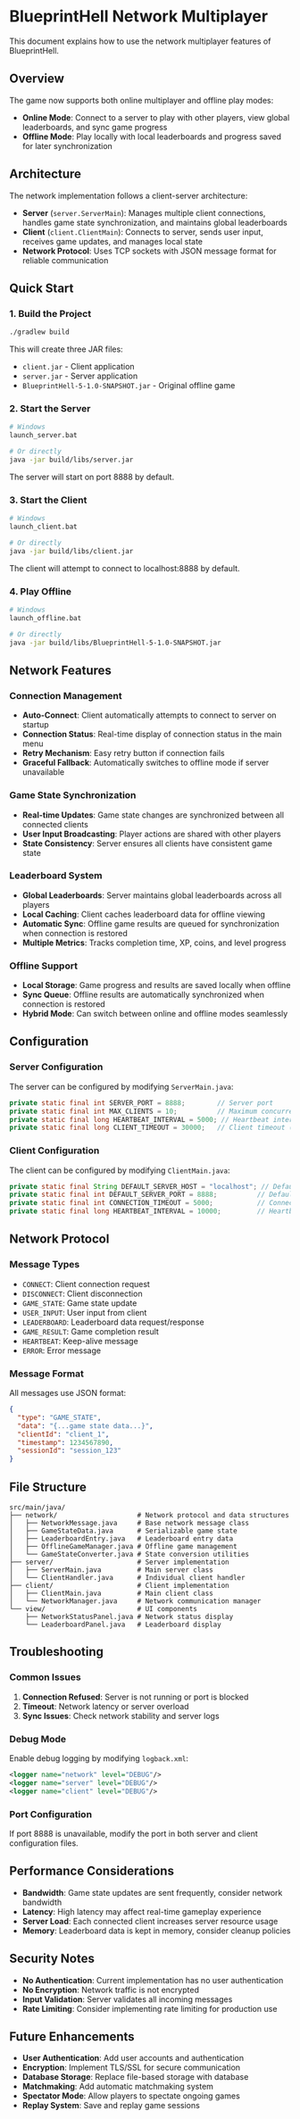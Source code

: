 # BlueprintHell Network Multiplayer

This document explains how to use the network multiplayer features of BlueprintHell.

## Overview

The game now supports both online multiplayer and offline play modes:

- **Online Mode**: Connect to a server to play with other players, view global leaderboards, and sync game progress
- **Offline Mode**: Play locally with local leaderboards and progress saved for later synchronization

## Architecture

The network implementation follows a client-server architecture:

- **Server** (`server.ServerMain`): Manages multiple client connections, handles game state synchronization, and maintains global leaderboards
- **Client** (`client.ClientMain`): Connects to server, sends user input, receives game updates, and manages local state
- **Network Protocol**: Uses TCP sockets with JSON message format for reliable communication

## Quick Start

### 1. Build the Project

```bash
./gradlew build
```

This will create three JAR files:
- `client.jar` - Client application
- `server.jar` - Server application  
- `BlueprintHell-5-1.0-SNAPSHOT.jar` - Original offline game

### 2. Start the Server

```bash
# Windows
launch_server.bat

# Or directly
java -jar build/libs/server.jar
```

The server will start on port 8888 by default.

### 3. Start the Client

```bash
# Windows
launch_client.bat

# Or directly
java -jar build/libs/client.jar
```

The client will attempt to connect to localhost:8888 by default.

### 4. Play Offline

```bash
# Windows
launch_offline.bat

# Or directly
java -jar build/libs/BlueprintHell-5-1.0-SNAPSHOT.jar
```

## Network Features

### Connection Management

- **Auto-Connect**: Client automatically attempts to connect to server on startup
- **Connection Status**: Real-time display of connection status in the main menu
- **Retry Mechanism**: Easy retry button if connection fails
- **Graceful Fallback**: Automatically switches to offline mode if server unavailable

### Game State Synchronization

- **Real-time Updates**: Game state changes are synchronized between all connected clients
- **User Input Broadcasting**: Player actions are shared with other players
- **State Consistency**: Server ensures all clients have consistent game state

### Leaderboard System

- **Global Leaderboards**: Server maintains global leaderboards across all players
- **Local Caching**: Client caches leaderboard data for offline viewing
- **Automatic Sync**: Offline game results are queued for synchronization when connection is restored
- **Multiple Metrics**: Tracks completion time, XP, coins, and level progress

### Offline Support

- **Local Storage**: Game progress and results are saved locally when offline
- **Sync Queue**: Offline results are automatically synchronized when connection is restored
- **Hybrid Mode**: Can switch between online and offline modes seamlessly

## Configuration

### Server Configuration

The server can be configured by modifying `ServerMain.java`:

```java
private static final int SERVER_PORT = 8888;        // Server port
private static final int MAX_CLIENTS = 10;          // Maximum concurrent clients
private static final long HEARTBEAT_INTERVAL = 5000; // Heartbeat interval (ms)
private static final long CLIENT_TIMEOUT = 30000;   // Client timeout (ms)
```

### Client Configuration

The client can be configured by modifying `ClientMain.java`:

```java
private static final String DEFAULT_SERVER_HOST = "localhost"; // Default server host
private static final int DEFAULT_SERVER_PORT = 8888;          // Default server port
private static final int CONNECTION_TIMEOUT = 5000;           // Connection timeout (ms)
private static final long HEARTBEAT_INTERVAL = 10000;         // Heartbeat interval (ms)
```

## Network Protocol

### Message Types

- `CONNECT`: Client connection request
- `DISCONNECT`: Client disconnection
- `GAME_STATE`: Game state update
- `USER_INPUT`: User input from client
- `LEADERBOARD`: Leaderboard data request/response
- `GAME_RESULT`: Game completion result
- `HEARTBEAT`: Keep-alive message
- `ERROR`: Error message

### Message Format

All messages use JSON format:

```json
{
  "type": "GAME_STATE",
  "data": "{...game state data...}",
  "clientId": "client_1",
  "timestamp": 1234567890,
  "sessionId": "session_123"
}
```

## File Structure

```
src/main/java/
├── network/                    # Network protocol and data structures
│   ├── NetworkMessage.java     # Base network message class
│   ├── GameStateData.java      # Serializable game state
│   ├── LeaderboardEntry.java   # Leaderboard entry data
│   ├── OfflineGameManager.java # Offline game management
│   └── GameStateConverter.java # State conversion utilities
├── server/                     # Server implementation
│   ├── ServerMain.java         # Main server class
│   └── ClientHandler.java      # Individual client handler
├── client/                     # Client implementation
│   ├── ClientMain.java         # Main client class
│   └── NetworkManager.java     # Network communication manager
└── view/                       # UI components
    ├── NetworkStatusPanel.java # Network status display
    └── LeaderboardPanel.java   # Leaderboard display
```

## Troubleshooting

### Common Issues

1. **Connection Refused**: Server is not running or port is blocked
2. **Timeout**: Network latency or server overload
3. **Sync Issues**: Check network stability and server logs

### Debug Mode

Enable debug logging by modifying `logback.xml`:

```xml
<logger name="network" level="DEBUG"/>
<logger name="server" level="DEBUG"/>
<logger name="client" level="DEBUG"/>
```

### Port Configuration

If port 8888 is unavailable, modify the port in both server and client configuration files.

## Performance Considerations

- **Bandwidth**: Game state updates are sent frequently, consider network bandwidth
- **Latency**: High latency may affect real-time gameplay experience
- **Server Load**: Each connected client increases server resource usage
- **Memory**: Leaderboard data is kept in memory, consider cleanup policies

## Security Notes

- **No Authentication**: Current implementation has no user authentication
- **No Encryption**: Network traffic is not encrypted
- **Input Validation**: Server validates all incoming messages
- **Rate Limiting**: Consider implementing rate limiting for production use

## Future Enhancements

- **User Authentication**: Add user accounts and authentication
- **Encryption**: Implement TLS/SSL for secure communication
- **Database Storage**: Replace file-based storage with database
- **Matchmaking**: Add automatic matchmaking system
- **Spectator Mode**: Allow players to spectate ongoing games
- **Replay System**: Save and replay game sessions
